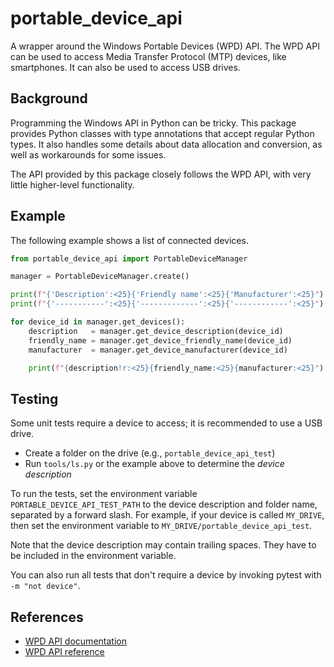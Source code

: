 portable_device_api
===================

A wrapper around the Windows Portable Devices (WPD) API. The WPD API can be used
to access Media Transfer Protocol (MTP) devices, like smartphones. It can also
be used to access USB drives.


Background
----------

Programming the Windows API in Python can be tricky. This package provides
Python classes with type annotations that accept regular Python types. It also
handles some details about data allocation and conversion, as well as
workarounds for some issues.

The API provided by this package closely follows the WPD API, with very little
higher-level functionality.


Example
-------

The following example shows a list of connected devices.

```python
from portable_device_api import PortableDeviceManager

manager = PortableDeviceManager.create()

print(f"{'Description':<25}{'Friendly name':<25}{'Manufacturer':<25}")
print(f"{'-----------':<25}{'-------------':<25}{'------------':<25}")

for device_id in manager.get_devices():
    description   = manager.get_device_description(device_id)
    friendly_name = manager.get_device_friendly_name(device_id)
    manufacturer  = manager.get_device_manufacturer(device_id)

    print(f"{description!r:<25}{friendly_name:<25}{manufacturer:<25}")
```


Testing
-------

Some unit tests require a device to access; it is recommended to use a USB
drive.

* Create a folder on the drive (e.g., `portable_device_api_test`)
* Run `tools/ls.py` or the example above to determine the *device description*

To run the tests, set the environment variable `PORTABLE_DEVICE_API_TEST_PATH`
to the device description and folder name, separated by a forward slash. For
example, if your device is called `MY_DRIVE`, then set the environment variable
to `MY_DRIVE/portable_device_api_test`.

Note that the device description may contain trailing spaces. They have to be
included in the environment variable.

You can also run all tests that don't require a device by invoking pytest with
`-m "not device"`.


References
----------

* [WPD API documentation](https://learn.microsoft.com/en-us/windows/win32/wpd_sdk/wpd-application-programming-interface)
* [WPD API reference](https://learn.microsoft.com/en-us/windows/win32/api/_wpdsdk/)
